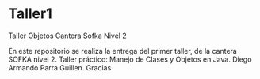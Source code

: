 # Taller1
Taller Objetos Cantera Sofka Nivel 2
 
En este repositorio se realiza la entrega del primer taller, de la cantera SOFKA nivel 2.
 Taller práctico: Manejo de Clases y Objetos en Java.
 Diego Armando Parra Guillen.
 Gracias
